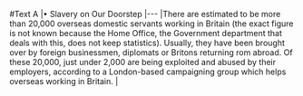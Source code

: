 #Text A 
|&bull; Slavery on Our Doorstep
|---
|There are estimated to be more than 20,000 overseas domestic servants working in Britain (the exact figure is not known because the Home Office, the Government department that deals with this, does not keep statistics). Usually, they have been brought over by foreign businessmen, diplomats or Britons returning rom abroad. Of these 20,000, just under 2,000 are being exploited and abused by their employers, according to a London-based campaigning group which helps overseas working in Britain.
|